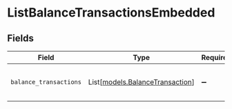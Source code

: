 # ListBalanceTransactionsEmbedded


## Fields

| Field                                                              | Type                                                               | Required                                                           | Description                                                        |
| ------------------------------------------------------------------ | ------------------------------------------------------------------ | ------------------------------------------------------------------ | ------------------------------------------------------------------ |
| `balance_transactions`                                             | List[[models.BalanceTransaction](../models/balancetransaction.md)] | :heavy_minus_sign:                                                 | An array of balance transaction objects.                           |